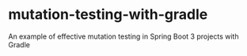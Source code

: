 # mutation-testing-with-gradle
An example of effective mutation testing in Spring Boot 3 projects with Gradle 
